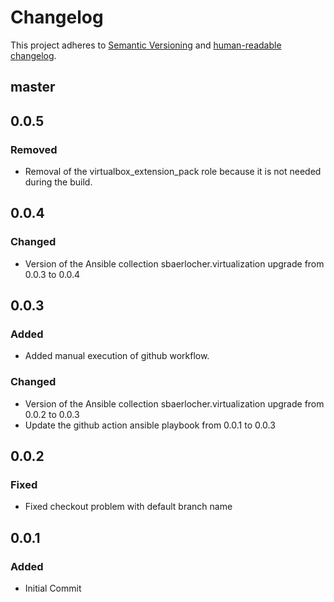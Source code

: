 # Changelog

This project adheres to [Semantic Versioning](https://semver.org/spec/v2.0.0.html)
and [human-readable changelog](https://keepachangelog.com/en/1.0.0/).

## master

## 0.0.5

### Removed

- Removal of the virtualbox_extension_pack role because it is not needed during the build.

## 0.0.4

### Changed

- Version of the Ansible collection sbaerlocher.virtualization upgrade from 0.0.3 to 0.0.4

## 0.0.3

### Added

- Added manual execution of github workflow.

### Changed

- Version of the Ansible collection sbaerlocher.virtualization upgrade from 0.0.2 to 0.0.3
- Update the github action ansible playbook from 0.0.1 to 0.0.3

## 0.0.2

### Fixed

- Fixed checkout problem with default branch name

## 0.0.1

### Added

- Initial Commit
